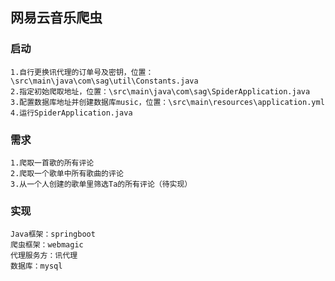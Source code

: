 ## 网易云音乐爬虫

### 启动
   ```
   1.自行更换讯代理的订单号及密钥，位置：\src\main\java\com\sag\util\Constants.java
   2.指定初始爬取地址，位置：\src\main\java\com\sag\SpiderApplication.java
   3.配置数据库地址并创建数据库music，位置：\src\main\resources\application.yml
   4.运行SpiderApplication.java
   ```

### 需求
   ```
   1.爬取一首歌的所有评论
   2.爬取一个歌单中所有歌曲的评论
   3.从一个人创建的歌单里筛选Ta的所有评论（待实现）
   ```
### 实现
   ```
   Java框架：springboot
   爬虫框架：webmagic
   代理服务方：讯代理
   数据库：mysql
   ```
   